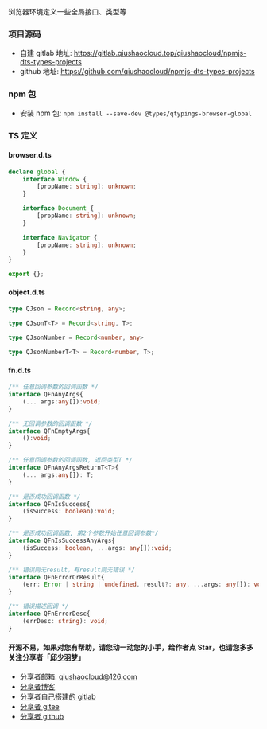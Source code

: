 浏览器环境定义一些全局接口、类型等

### 项目源码
* 自建 gitlab 地址: https://gitlab.qiushaocloud.top/qiushaocloud/npmjs-dts-types-projects
* github 地址: https://github.com/qiushaocloud/npmjs-dts-types-projects

### npm 包
* 安装 npm 包: `npm install --save-dev @types/qtypings-browser-global`

###  TS 定义
#### browser.d.ts
```typescript
declare global {
    interface Window {
        [propName: string]: unknown;
    }

    interface Document {
        [propName: string]: unknown;
    }

    interface Navigator {
        [propName: string]: unknown;
    }
}

export {};
```

#### object.d.ts
```typescript
type QJson = Record<string, any>;

type QJsonT<T> = Record<string, T>;

type QJsonNumber = Record<number, any>

type QJsonNumberT<T> = Record<number, T>;
```


#### fn.d.ts
```typescript
/** 任意回调参数的回调函数 */
interface QFnAnyArgs{
    (... args:any[]):void;
}

/** 无回调参数的回调函数 */
interface QFnEmptyArgs{
    ():void;
}

/** 任意回调参数的回调函数, 返回类型T */
interface QFnAnyArgsReturnT<T>{
    (... args:any[]): T;
}

/** 是否成功回调函数 */
interface QFnIsSuccess{
    (isSuccess: boolean):void;
}

/** 是否成功回调函数, 第2个参数开始任意回调参数*/
interface QFnIsSuccessAnyArgs{
    (isSuccess: boolean, ...args: any[]):void;
}

/** 错误则无result，有result则无错误 */
interface QFnErrorOrResult{
    (err: Error | string | undefined, result?: any, ...args: any[]): void;
}

/** 错误描述回调 */
interface QFnErrorDesc{
    (errDesc: string): void;
}
```


#### 开源不易，如果对您有帮助，请您动一动您的小手，给作者点 Star，也请您多多关注分享者「[邱少羽梦](https://www.qiushaocloud.top)」

* 分享者邮箱: [qiushaocloud@126.com](mailto:qiushaocloud@126.com)
* [分享者博客](https://www.qiushaocloud.top)
* [分享者自己搭建的 gitlab](https://gitlab.qiushaocloud.top/qiushaocloud) 
* [分享者 gitee](https://gitee.com/qiushaocloud/dashboard/projects) 
* [分享者 github](https://github.com/qiushaocloud?tab=repositories) 
